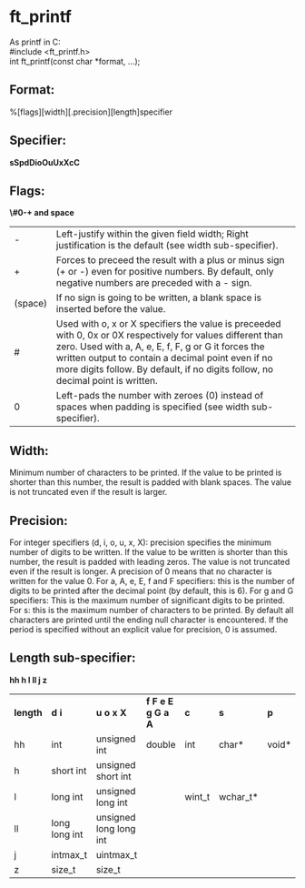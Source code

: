 # ft_printf

As printf in C:  
\#include \<ft_printf.h\>  
int ft_printf(const char *format, ...);


<h2>Format:</h2>
%[flags][width][.precision][length]specifier


<h2>Specifier:</h2>
<b>sSpdDioOuUxXcC</b>

<h2>Flags:</h2>
<b>\#0-+ and space</b>
<table>
  <tr>
    <td>-</td>
    <td>Left-justify within the given field width; Right justification is the default (see width sub-specifier).</td>
  </tr>
  <tr>
    <td>+</td>
    <td>Forces to preceed the result with a plus or minus sign (+ or -) even for positive numbers. By default, only negative numbers are preceded with a - sign.</td>
  </tr>
  <tr>
    <td>(space)</td>
    <td>If no sign is going to be written, a blank space is inserted before the value.</td>
  </tr>
  <tr>
    <td>#</td>
    <td>Used with o, x or X specifiers the value is preceeded with 0, 0x or 0X respectively for values different than zero.
Used with a, A, e, E, f, F, g or G it forces the written output to contain a decimal point even if no more digits follow. By default, if no digits follow, no decimal point is written.</td>
  </tr>
  <tr>
    <td>0</td>
    <td>Left-pads the number with zeroes (0) instead of spaces when padding is specified (see width sub-specifier).</td>
  </tr>
</table>

<h2>Width:</h2>
Minimum number of characters to be printed. If the value to be printed is shorter than this number, the result is padded with blank spaces. The value is not truncated even if the result is larger.

<h2>Precision:</h2>
For integer specifiers (d, i, o, u, x, X): precision specifies the minimum number of digits to be written. If the value to be written is shorter than this number, the result is padded with leading zeros. The value is not truncated even if the result is longer. A precision of 0 means that no character is written for the value 0.
For a, A, e, E, f and F specifiers: this is the number of digits to be printed after the decimal point (by default, this is 6).
For g and G specifiers: This is the maximum number of significant digits to be printed.
For s: this is the maximum number of characters to be printed. By default all characters are printed until the ending null character is encountered.
If the period is specified without an explicit value for precision, 0 is assumed.

<h2>Length sub-specifier:</h2>
<b>hh h l ll j z</b>
<table>
  <tr>
    <td><b>length</b></td>
    <td><b>d i</b></td>
    <td><b>u o x X</b></td>
    <td><b>f F e E g G a A</b></td>
    <td><b>c</b></td>
    <td><b>s</b></td>
    <td><b>p</b></td>
  </tr>
  <tr>
    <td>hh</td>
    <td>int</td>
    <td>unsigned int</td>
    <td>double</td>
    <td>int</td>
    <td>char*</td>
    <td>void*</td>
  <tr>
    <td>h</td>
    <td>short int</td>
    <td>unsigned short int</td>
    <td></td>
    <td></td>
    <td></td>
    <td></td>
  </tr>
  <tr>
    <td>l</td>
    <td>long int</td>
    <td>unsigned long int</td>
    <td></td>
    <td>wint_t</td>
    <td>wchar_t*</td>
    <td></td>
  </tr>
  <tr>
    <td>ll</td>
    <td>long long int</td>
    <td>unsigned long long int</td>
    <td></td>
    <td></td>
    <td></td>
    <td></td>
  </tr>
    <tr>
    <td>j</td>
    <td>intmax_t</td>
    <td>uintmax_t</td>
    <td></td>
    <td></td>
    <td></td>
    <td></td>
  </tr>
  </tr>
    <tr>
    <td>z</td>
    <td>size_t</td>
    <td>size_t</td>
    <td></td>
    <td></td>
    <td></td>
    <td></td>
  </tr>
  
</table>
